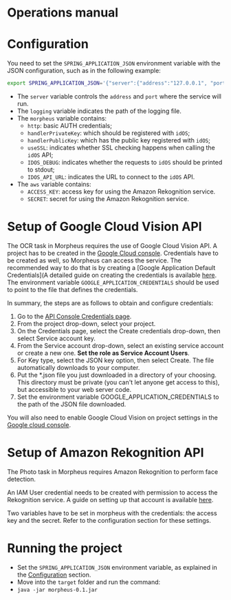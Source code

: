 Operations manual
=================

# Configuration

You need to set the `SPRING_APPLICATION_JSON` environment variable with the JSON configuration, such as in the following example:

```bash
export SPRING_APPLICATION_JSON='{"server":{"address":"127.0.0.1", "port": 8080}, "logging":{"file":"morpheus-spring.log"}, "morpheus":{"http":{"user":"cassio", "password":"god"}, "handlerPrivateKey": "XXXX", "handlerPublicKey": "XXXX", "useSSL": true, "IDOS_DEBUG": 1, "IDOS_API_URL": "https://api.idos.io/1.0"}, "aws": {"ACCESS_KEY": "XXXX", "SECRET": "XXXX"}}'
```

* The `server` variable controls the `address` and `port` where the service will run.
* The `logging` variable indicates the path of the logging file.
* The `morpheus` variable contains:
    * `http`: basic AUTH credentials;
    * `handlerPrivateKey`: which should be registered with `idOS`;
    * `handlerPublicKey`: which has the public key registered with `idOS`;
    * `useSSL`: indicates whether SSL checking happens when calling the `idOS` API;
    * `IDOS_DEBUG`: indicates whether the requests to `idOS` should be printed to stdout;
    * `IDOS_API_URL`: indicates the URL to connect to the `idOS` API.
* The `aws` variable contains:
    * `ACCESS_KEY`: access key for using the Amazon Rekognition service.
    * `SECRET`: secret for using the Amazon Rekognition service.

# Setup of Google Cloud Vision API 
The OCR task in Morpheus requires the use of Google Cloud Vision API.
A project has to be created in the [Google Cloud console](https://console.cloud.google.com). 
Credentials have to be created as well, so Morpheus can access the service.
The recommended way to do that is by creating a [Google Application Default Credentials](A detailed guide on creating the credentials is available [here](https://cloud.google.com/docs/authentication#getting_credentials_for_server-centric_flow).
The environment variable `GOOGLE_APPLICATION_CREDENTIALS` should be used to point to the file that defines the credentials.

In summary, the steps are as follows to obtain and configure credentials:
1. Go to the [API Console Credentials page](https://console.developers.google.com/project/_/apis/credentials).
2. From the project drop-down, select your project.
3. On the Credentials page, select the Create credentials drop-down, then select Service account key.
4. From the Service account drop-down, select an existing service account or create a new one. **Set the role as Service Account Users**.
5. For Key type, select the JSON key option, then select Create. The file automatically downloads to your computer.
6. Put the *.json file you just downloaded in a directory of your choosing. This directory must be private (you can't let anyone get access to this), but accessible to your web server code.
7. Set the environment variable GOOGLE_APPLICATION_CREDENTIALS to the path of the JSON file downloaded.
                                                                                    
You will also need to enable Google Cloud Vision on project settings in the [Google cloud console](https://console.cloud.google.com).

# Setup of Amazon Rekognition API
The Photo task in Morpheus requires Amazon Rekognition to perform face detection.

An IAM User credential needs to be created with permission to access the Rekognition service.
A guide on setting up that account is available [here](https://docs.aws.amazon.com/rekognition/latest/dg/setting-up.html#setting-up-iam).

Two variables have to be set in morpheus with the credentials: the access key and the secret.
Refer to the configuration section for these settings.

# Running the project

* Set the `SPRING_APPLICATION_JSON` environment variable, as explained in the [Configuration](#configuration) section.
* Move into the `target` folder and run the command:
* `java -jar morpheus-0.1.jar`
